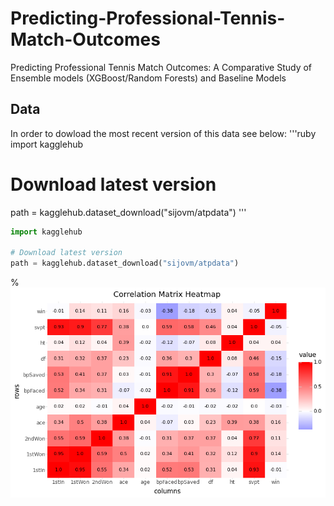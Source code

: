 # Predicting-Professional-Tennis-Match-Outcomes
Predicting Professional Tennis Match Outcomes: A Comparative Study of Ensemble models (XGBoost/Random Forests) and Baseline Models
## Data

In order to dowload the most recent version of this data see below: 
'''ruby
import kagglehub

# Download latest version
path = kagglehub.dataset_download("sijovm/atpdata")
'''

```python
import kagglehub

# Download latest version
path = kagglehub.dataset_download("sijovm/atpdata")
```

%![Alt Text](correlation_matrix.png)
